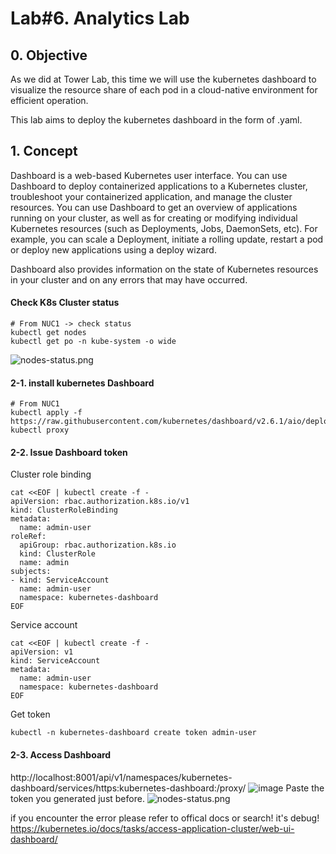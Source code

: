 # Lab#6. Analytics Lab

## 0. Objective

As we did at Tower Lab, this time we will use the kubernetes dashboard to visualize the resource share of each pod in a cloud-native environment for efficient operation.

This lab aims to deploy the kubernetes dashboard in the form of .yaml.

## 1. Concept

Dashboard is a web-based Kubernetes user interface. You can use Dashboard to deploy containerized applications to a Kubernetes cluster, troubleshoot your containerized application, and manage the cluster resources. You can use Dashboard to get an overview of applications running on your cluster, as well as for creating or modifying individual Kubernetes resources (such as Deployments, Jobs, DaemonSets, etc). For example, you can scale a Deployment, initiate a rolling update, restart a pod or deploy new applications using a deploy wizard.

Dashboard also provides information on the state of Kubernetes resources in your cluster and on any errors that may have occurred.

#### Check K8s Cluster status

```shell
# From NUC1 -> check status
kubectl get nodes
kubectl get po -n kube-system -o wide
```

![nodes-status.png](img/nodes-status.png)

#### 2-1. install kubernetes Dashboard

```shell
# From NUC1
kubectl apply -f https://raw.githubusercontent.com/kubernetes/dashboard/v2.6.1/aio/deploy/recommended.yaml
kubectl proxy
```

#### 2-2. Issue Dashboard token
Cluster role binding
```shell
cat <<EOF | kubectl create -f -
apiVersion: rbac.authorization.k8s.io/v1
kind: ClusterRoleBinding
metadata:
  name: admin-user
roleRef:
  apiGroup: rbac.authorization.k8s.io
  kind: ClusterRole
  name: admin
subjects:
- kind: ServiceAccount
  name: admin-user
  namespace: kubernetes-dashboard
EOF
```
Service account
```shell
cat <<EOF | kubectl create -f -
apiVersion: v1
kind: ServiceAccount
metadata:
  name: admin-user
  namespace: kubernetes-dashboard
EOF
```
Get token
```shell
kubectl -n kubernetes-dashboard create token admin-user
```
#### 2-3. Access Dashboard

http://localhost:8001/api/v1/namespaces/kubernetes-dashboard/services/https:kubernetes-dashboard:/proxy/
![image](https://github.com/SmartX-Labs/SmartX-Mini/assets/53600533/7acd0b5f-06ce-4c32-bbfa-6b0d11aff6f8)
Paste the token you generated just before.
![nodes-status.png](img/ui-dashboard.png)

if you encounter the error please refer to offical docs or search! it's debug!
https://kubernetes.io/docs/tasks/access-application-cluster/web-ui-dashboard/
